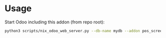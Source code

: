 # Usage

Start Odoo including this addon (from repo root):

```bash
python3 scripts/nix_odoo_web_server.py --db-name mydb --addon pos_screen_element_custom_size
```
